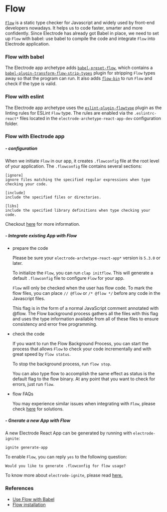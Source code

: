 # Flow

[`Flow`](https://flow.org/en/) is a static type checker for Javascript and widely used by front-end developers nowadays. It helps us to code faster, smarter and more confidently. Since Electrode has already got Babel in place, we need to set up `Flow` with babel: use babel to compile the code and integrate `Flow` into Electrode application.

### Flow with babel

The Electrode app archetype adds [`babel-preset-flow`](https://babeljs.io/docs/en/babel-preset-flow/), which contains a [`babel-plugin-transform-flow-strip-types`](https://babeljs.io/docs/en/babel-plugin-transform-flow-strip-types/) plugin for stripping `Flow` types away so that the program can run. It also adds [`flow-bin`](https://github.com/flowtype/flow-bin) to run `Flow` and check if the type is valid.

### Flow with eslint

The Electrode app archetype uses the [`eslint-plugin-flowtype`](https://github.com/gajus/eslint-plugin-flowtype) plugin as the linting rules for ESLint `Flow` type. The rules are enabled via the `.eslintrc-react*` files located in the `electrode-archetype-react-app-dev` configuration folder.

### Flow with Electrode app

##### - configuration

When we initiate `Flow` in our app, it creates `.flowconfig` file at the root level of your application. The `.flowconfig` file contains several sections:

```
[ignore]
ignore files matching the specified regular expressions when type checking your code.

[include]
include the specified files or directories.

[libs]
include the specified library definitions when type checking your code.
```

Checkout [here](https://flow.org/en/docs/config/) for more information.

##### - Integrate existing App with Flow

- prepare the code

  Please be sure your `electrode-archetype-react-app*` version is `5.3.0` or later.

  To initialize the `Flow`, you can run `clap initflow`. This will generate a default `.flowconfig` file to configure `Flow` for your app.

  `Flow` will only be checked when the user has flow code. To mark the flow files, you can place `// @flow` or `/* @flow */` before any code in the Javascript files.

  This flag is in the form of a normal JavaScript comment annotated with @flow. The Flow background process gathers all the files with this flag and uses the type information available from all of these files to ensure consistency and error free programming.

- check the code

  If you want to run the Flow Background Process, you can start the process that allows `Flow` to check your code incrementally and with great speed by `flow status`.

  To stop the background process, run `flow stop`.

  You can also type flow to accomplish the same effect as status is the default flag to the flow binary. At any point that you want to check for errors, just run `flow`.

- flow FAQs

  You may experience similar issues when integrating with `Flow`, please check [here](/chapter1/intermediate/app-archetype/flow-faq.md) for solutions.

##### - Gnerate a new App with Flow

A new Electrode React App can be generated by running with `electrode-ignite`:

```
ignite generate-app
```

To enable `Flow`, you can reply `yes` to the following question:

```
Would you like to generate .flowconfig for flow usage?
```

To know more about `electrode-ignite`, please read [here.](/chapter1/quick-start/start-with-ignite.md)

### References

- [Use Flow with Babel](https://medium.freecodecamp.org/using-flow-with-babel-c04fdca8d14d)
- [Flow installation](https://flow.org/en/docs/install/)
